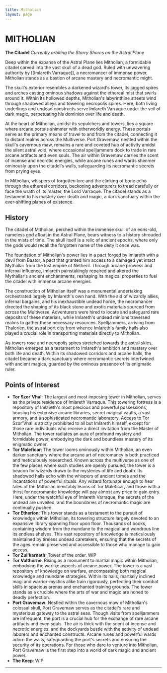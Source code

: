 ```yaml
---
title: Mitholian
layout: page
---
```

# MITHOLIAN
**The Citadel**
*Currently orbiting the Starry Shores on the Astral Plane*

Deep within the expanse of the Astral Plane lies Mitholian, a formidable citadel carved into the vast skull of a dead god. Ruled with unwavering authority by [[Imlareth Varraque]], a necromancer of immense power, Mitholian stands as a bastion of arcane mastery and necromantic might.

The skull's exterior resembles a darkened wizard's tower, its jagged spires and arches casting ominous shadows against the ethereal mist that swirls around it. Within its hollowed depths, Mitholian's labyrinthine streets wind through shadowed alleys and towering necropolis spires. Here, both living underlings and undead constructs serve Imlareth Varraque under the veil of dark magic, perpetuating his dominion over life and death.

At the heart of Mitholian, amidst its sepulchers and towers, lies a square where arcane portals shimmer with otherworldly energy. These portals serve as the primary means of travel to and from the citadel, connecting it to distant realms across the Multiverse. Port Gravemaw, nestled within the skull's cavernous maw, remains a rare and coveted hub of activity amidst the silent astral void, where occasional spelljammers dock to trade in rare arcane artifacts and even souls. The air within Gravemaw carries the scent of incense and necrotic energies, while arcane runes and wards shimmer ominously upon the citadel's walls, safeguarding its necromantic secrets from prying eyes.

In Mitholian, whispers of forgotten lore and the clinking of bone echo through the ethereal corridors, beckoning adventurers to tread carefully or face the wrath of its master, the Lord Varraque. The citadel stands as a testament to his mastery over death and magic, a dark sanctuary within the ever-shifting planes of existence.

## History
The citadel of Mitholian, perched within the immense skull of an eons-old, nameless god afloat in the Astral Plane, bears witness to a history shrouded in the mists of time. The skull itself is a relic of ancient epochs, where only the gods would recall the forgotten name of the deity it once was.

The foundation of Mitholian's power lies in a pact forged by Imlareth with a devil from Baator, a pact that granted him access to a damaged yet intact Mythallar from the lost empire of Netheril. Through arcane prowess and infernal influence, Imlareth painstakingly repaired and altered the Mythallar's ancient enchantments, reshaping its magical properties to fuel the citadel with immense arcane energies.

The construction of Mitholian itself was a monumental undertaking orchestrated largely by Imlareth's own hand. With the aid of wizardly allies, infernal bargains, and his inexhaustible undead horde, the necromancer directed the shaping of its black stone and exotic materials sourced from across the Multiverse. Adventurers were hired to locate and safeguard rare deposits of these materials, while Imlareth's undead minions traversed realms to gather these necessary resources. Spelljammers, arriving from Thalorien, the astral port city from whence Imlareth's family hails also played a crucial role in transporting materials directly to Mitholian.

As towers rose and necropolis spires stretched towards the astral skies, Mitholian emerged as a testament to Imlareth's ambition and mastery over both life and death. Within its shadowed corridors and arcane halls, the citadel became a dark sanctuary where necromantic secrets intertwined with ancient magics, guarded by the ominous presence of its enigmatic ruler.

## Points of Interest
- **Tor Szor'Vhal**:
  The largest and most imposing tower in Mitholian, serves as the private residence of Imlareth Varraque. This towering fortress is a repository of Imlareth's most precious and powerful possessions, housing his extensive arcane libraries, secret magical vaults, a vast armory, and a sophisticated necromantic laboratory. Access to Tor Szor'Vhal is strictly prohibited to all but Imlareth himself, except for those rare individuals who receive a direct invitation from the Master of Mitholian. The tower radiates an aura of profound mystery and formidable power, embodying the dark and boundless mastery of its enigmatic owner.
- **Tor Maleficar**:
  The tower looms ominously within Mitholian, an even darker sanctuary where the arcane art of necromancy is both practiced and meticulously researched. Known across the multiverse as one of the few places where such studies are openly pursued, the tower is a beacon for wizards drawn to the mysteries of life and death. Its shadowed halls echo with the whispers of ancient tomes and the incantations of powerful rituals. Any wizard fortunate enough to hear tales of the Mitholian inevitably learns of Tor Maleficar, and those with a thirst for necromantic knowledge will pay almost any price to gain entry. Here, under the watchful eye of Imlareth Varraque, the secrets of the undead are unveiled, and the boundaries of necromantic magic are continually pushed.
- **Tor Etherion**:
  This tower stands as a testament to the pursuit of knowledge within Mitholian, its towering structure largely devoted to an expansive library spanning floor upon floor. Thousands of books, containing wisdom from the mundane to the magical and wondrous line its endless shelves. This vast repository of knowledge is meticulously maintained by tireless undead caretakers, ensuring that the secrets of the ages remain preserved and accessible to those who manage to gain access.
- **Tor Zul'karnath**:
  Tower of the order. WIP
- **Tor Valthorne**:
  Rising as a monument to martial magic within Mitholian, embodying the warlike aspects of arcane power. The tower is a vast repository of knowledge on warfare, encompassing both magical knowledge and mundane strategies. Within its halls, martially inclined magi and warrior-mystics alike train rigorously, perfecting their combat skills in spacious arenas and enchanted training grounds. The tower stands as a crucible where the arts of war and magic are honed to deadly perfection.
- **Port Gravemaw**:
  Nestled within the cavernous maw of Mitholian's colossal skull, Port Gravemaw serves as the citadel's rare and mysterious gateway to the astral seas. Though visits from spelljammers are infrequent, the port is a crucial hub for the exchange of rare arcane artifacts and even souls. The air is thick with the scent of incense and necrotic energies, and the dockyards bustle with the activity of undead laborers and enchanted constructs. Arcane runes and powerful wards adorn the walls, safeguarding the port's secrets and ensuring the security of its operations. For those who dare to venture into Mitholian, Port Gravemaw is the first step into a world of dark magic and ancient power.
- **The Keep**:
  WIP

----

